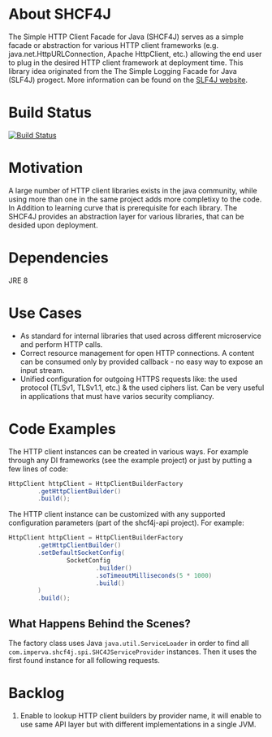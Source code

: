 # About SHCF4J
The Simple HTTP Client Facade for Java (SHCF4J) serves as a simple facade or abstraction for various HTTP client frameworks (e.g. java.net.HttpURLConnection, Apache HttpClient, etc.) allowing the end user to plug in the desired HTTP client framework at deployment time. This library idea originated from the The Simple Logging Facade for Java (SLF4J) progect. More information can be found on the [SLF4J website](http://www.slf4j.org).

# Build Status
[![Build Status](https://www.travis-ci.org/imperva/shcf4j.svg?branch=master)](https://www.travis-ci.org/imperva/shcf4j)
# Motivation
A large number of HTTP client libraries exists in the java community, while using more than one in the same project adds more completixy to the code. In Addition to learning curve that is prerequisite for each library. The SHCF4J provides an abstraction layer for various libraries, that can be desided upon deployment.

# Dependencies
JRE 8

# Use Cases
* As standard for internal libraries that used across different microservice and perform HTTP calls.
* Correct resource management for open HTTP connections. A content can be consumed only by provided callback - no easy way to expose an input stream.
* Unified configuration for outgoing HTTPS requests like: the used protocol (TLSv1, TLSv1.1, etc.) & the used ciphers list. Can be very useful in applications that must have varios security compliancy.

# Code Examples
The HTTP client instances can be created in various ways. For example through any DI frameworks (see the example project) or just by putting a few lines of code:

```Java
HttpClient httpClient = HttpClientBuilderFactory
        .getHttpClientBuilder()
        .build();

```
The HTTP client instance can be customized with any supported configuration parameters (part of the shcf4j-api project). For example:

```Java
HttpClient httpClient = HttpClientBuilderFactory
        .getHttpClientBuilder()
        .setDefaultSocketConfig(
                SocketConfig
                        .builder()
                        .soTimeoutMilliseconds(5 * 1000)
                        .build()
        )
        .build();
```


## What Happens Behind the Scenes?
The factory class uses Java ```java.util.ServiceLoader``` in order to find all ```com.imperva.shcf4j.spi.SHC4JServiceProvider``` instances. Then it uses the first found instance for all following requests.

# Backlog
1. Enable to lookup HTTP client builders by provider name, it will enable to use same API layer but with different implementations in a single JVM.
